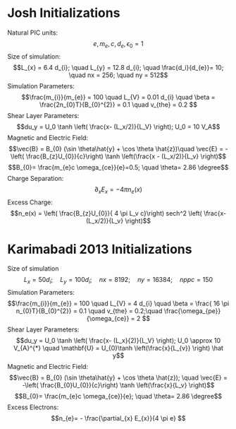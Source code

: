 # Josh Initializations
Natural PIC units:
$$e, m_{e}, c, d_{e},\epsilon_{0}   = 1$$
Size of simulation:
$$L_{x} = 6.4 d_{i}; \quad L_{y} = 12.8 d_{i}; \quad \frac{d_i}{d_{e}}= 10; \quad nx = 256; \quad ny = 512$$
Simulation Parameters:
$$\frac{m_{i}}{m_{e}} = 100 \quad L_{V} = 0.01 d_{i} \quad \beta = \frac{2n_{0}T}{B_{0}^{2}} = 0.1 \quad v_{the} = 0.2  $$
Shear Layer Parameters:
$$du_y = U_0 \tanh \left( \frac{x- (L_x/2)}{L_V} \right); U_0 = 10 V_A$$
Magnetic and Electric Field:
$$\vec{B} = B_{0} (\sin \theta\hat{y} + \cos \theta \hat{z})\quad \vec{E} = -\left( \frac{B_{z}U_{0}}{c}\right) \tanh \left(\frac{x - (L_x/2)}{L_v} \right)$$
$$B_{0}= \frac{m_{e}c \omega_{ce}}{e}=0.5; \quad \theta= 2.86 \degree$$
Charge Separation:
$$\partial_x E_x = - 4 \pi n_e(x)$$
Excess Charge: 
$$n_e(x) = \left( \frac{B_{z}U_{0}}{ 4 \pi L_v c}\right) sech^2 \left( \frac{x-(L_x/2)}{L_v} \right)$$

# Karimabadi 2013 Initializations
Size of simulation
$$L_{x} = 50 d_{i}; \quad L_{y} = 100 d_{i}; \quad nx = 8192; \quad ny = 16384; \quad nppc = 150 $$
Simulation Parameters:
$$\frac{m_{i}}{m_{e}} = 100 \quad L_{V} = 4 d_{i} \quad \beta = \frac{ 16 \pi n_{0}T}{B_{0}^{2}} = 0.1 \quad v_{the} = 0.2;\quad  \frac{\omega_{pe}}{\omega_{ce}} = 2  $$
Shear Layer Parameters:
$$du_y = U_0 \tanh \left( \frac{x- (L_x}{2)}{L_V} \right); U_0 \approx 10 V_{A}^{*} \quad \mathbf{U} = U_{0}\tanh \left(\frac{x}{L_{v}} \right) \hat y$$
Magnetic and Electric Field:
$$\vec{B} = B_{0} (\sin \theta\hat{y} + \cos \theta \hat{z}); \quad \vec{E} = -\left( \frac{B_{0}U_{0}}{c}\right) \tanh \left(\frac{x}{L_v} \right)$$
$$B_{0}= \frac{m_{e}c \omega_{ce}}{e}; \quad \theta= 2.86 \degree$$
Excess Electrons:
$$n_{e}= - \frac{\partial_{x} E_{x}}{4 \pi e} $$

